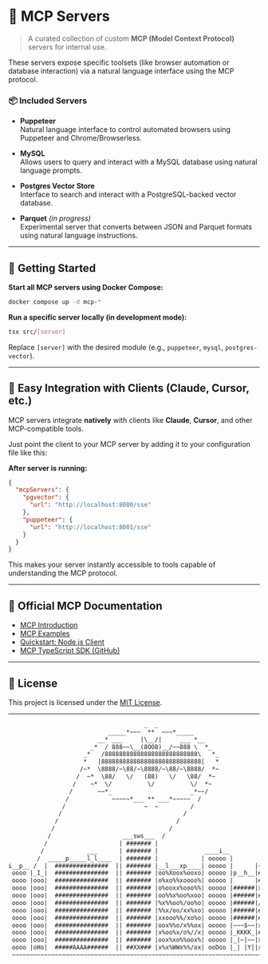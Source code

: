 # 🧠 MCP Servers

> A curated collection of custom **MCP (Model Context Protocol)** servers for internal use.

These servers expose specific toolsets (like browser automation or database interaction) via a natural language interface using the MCP protocol.

### 📦 Included Servers

- **Puppeteer**  
  Natural language interface to control automated browsers using Puppeteer and Chrome/Browserless.

- **MySQL**  
  Allows users to query and interact with a MySQL database using natural language prompts.

- **Postgres Vector Store**  
  Interface to search and interact with a PostgreSQL-backed vector database.

- **Parquet** _(in progress)_  
  Experimental server that converts between JSON and Parquet formats using natural language instructions.

---

## 🚀 Getting Started

**Start all MCP servers using Docker Compose:**

```bash
docker compose up -d mcp-*
```

**Run a specific server locally (in development mode):**

```bash
tsx src/[server]
```

Replace `[server]` with the desired module (e.g., `puppeteer`, `mysql`, `postgres-vector`).

---

## 🔌 Easy Integration with Clients (Claude, Cursor, etc.)

MCP servers integrate **natively** with clients like **Claude**, **Cursor**, and other MCP-compatible tools.

Just point the client to your MCP server by adding it to your configuration file like this:

__After server is running:__

```json
{
  "mcpServers": {
    "pgvector": {
      "url": "http://localhost:8000/sse"
    },
    "puppeteer": {
      "url": "http://localhost:8001/sse"
    }
  }
}
```

This makes your server instantly accessible to tools capable of understanding the MCP protocol.

---

## 📖 Official MCP Documentation

- [MCP Introduction](https://modelcontextprotocol.io/introduction)  
- [MCP Examples](https://modelcontextprotocol.io/examples)  
- [Quickstart: Node.js Client](https://modelcontextprotocol.io/quickstart/client#node)  
- [MCP TypeScript SDK (GitHub)](https://github.com/modelcontextprotocol/typescript-sdk)

---

## 📜 License

This project is licensed under the [MIT License](LICENSE).

---

```txt
                                      _  _
                            _____*~~~  **  ~~~*_____
                         __* ___     |\__/|     ___ *__
                       _*  / 888~~\__(8OO8)__/~~888 \  *_
                     _*   /88888888888888888888888888\   *_
                     *   |8888888888888888888888888888|   *
                    /~*  \8888/~\88/~\8888/~\88/~\8888/  *~
                   /  ~*  \88/   \/   (88)   \/   \88/  *~
                  /    ~*  \/          \/          \/  *~
                 /       ~~*_                      _*~~/
                /            ~~~~~*___ ** ___*~~~~~  /
               /                      ~  ~         /
              /                                  /
             /                                 /
            /                                /
           /                    ___sws___  /
          /                    | ####### |
         /            ___      | ####### |             ____i__
        /  _____p_____l_l____  | ####### |            | ooooo |         qp
i__p__ /  |  ###############  || ####### |__l___xp____| ooooo |      |~~~~|
 oooo |_I_|  ###############  || ####### |oo%Xoox%ooxo| ooooo |p__h__|##%#|
 oooo |ooo|  ###############  || ####### |o%xo%%xoooo%| ooooo |      |#xx%|
 oooo |ooo|  ###############  || ####### |o%ooxx%ooo%%| ooooo |######|x##%|
 oooo |ooo|  ###############  || ####### |oo%%x%oo%xoo| ooooo |######|##%x|
 oooo |ooo|  ###############  || ####### |%x%%oo%/oo%o| ooooo |######|/#%x|
 oooo |ooo|  ###############  || ####### |%%x/oo/xx%xo| ooooo |######|#%x/|
 oooo |ooo|  ###############  || ####### |xxooo%%/xo%o| ooooo |######|#^x#|
 oooo |ooo|  ###############  || ####### |oox%%o/x%%ox| ooooo |~~~$~~|x##/|
 oooo |ooo|  ###############  || ####### |x%oo%x/o%//x| ooooo |_KKKK_|#x/%|
 oooo |ooo|  ###############  || ####### |oox%xo%%oox%| ooooo |_|~|~~|xx%/|
 oooo |oHo|  #####AAAA######  || ##XX### |x%x%WWx%%/ox| ooDoo |_| |Y||xGGx|
 ~~~~~~~~~~~~~~~~~~~~~~~~~~~~~~~~~~~~~~~~~~~~~~~~~~~~~~~~~~~~~~~~~~~~~~~~~~
```
